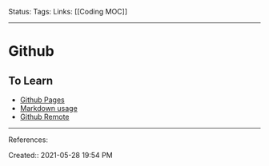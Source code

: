 Status:
Tags:
Links: [[Coding MOC]]
___
# Github
## To Learn
- [Github Pages](https://lab.github.com/githubtraining/github-pages)
- [Markdown usage](https://lab.github.com/githubtraining/communicating-using-markdown)
- [Github Remote](https://github.com/git-guides/git-remote)
___
References:

Created:: 2021-05-28 19:54 PM